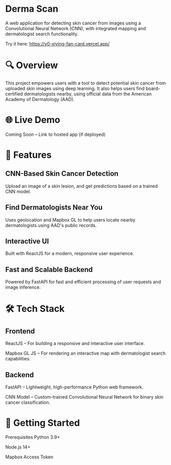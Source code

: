 # Derma Scan
A web application for detecting skin cancer from images using a Convolutional Neural Network (CNN), with integrated mapping and dermatologist search functionality.

Try it here: https://v0-xiying-fan-card.vercel.app/

# 🔍 Overview
This project empowers users with a tool to detect potential skin cancer from uploaded skin images using deep learning. It also helps users find board-certified dermatologists nearby, using official data from the American Academy of Dermatology (AAD).

# 🌐 Live Demo
Coming Soon – Link to hosted app (if deployed)

# 🧠 Features
## CNN-Based Skin Cancer Detection
Upload an image of a skin lesion, and get predictions based on a trained CNN model.

## Find Dermatologists Near You
Uses geolocation and Mapbox GL to help users locate nearby dermatologists using AAD's public records.

## Interactive UI
Built with ReactJS for a modern, responsive user experience.

## Fast and Scalable Backend
Powered by FastAPI for fast and efficient processing of user requests and image inference.

# 🛠 Tech Stack
## Frontend
ReactJS – For building a responsive and interactive user interface.

Mapbox GL JS – For rendering an interactive map with dermatologist search capabilities.

## Backend
FastAPI – Lightweight, high-performance Python web framework.

CNN Model – Custom-trained Convolutional Neural Network for binary skin cancer classification.

# 🚀 Getting Started
Prerequisites
Python 3.9+

Node.js 14+

Mapbox Access Token

